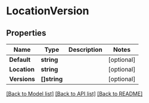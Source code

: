# LocationVersion

## Properties

Name | Type | Description | Notes
------------ | ------------- | ------------- | -------------
**Default** | **string** |  | [optional] 
**Location** | **string** |  | [optional] 
**Versions** | **[]string** |  | [optional] 

[[Back to Model list]](../README.md#documentation-for-models) [[Back to API list]](../README.md#documentation-for-api-endpoints) [[Back to README]](../README.md)


